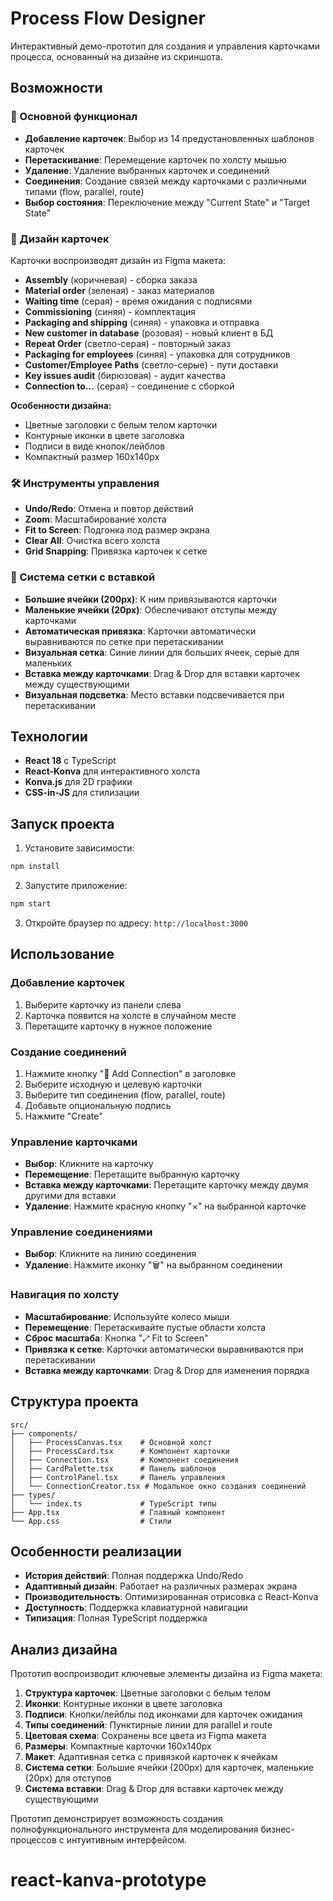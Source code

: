 # Process Flow Designer

Интерактивный демо-прототип для создания и управления карточками процесса, основанный на дизайне из скриншота.

## Возможности

### 🎯 Основной функционал
- **Добавление карточек**: Выбор из 14 предустановленных шаблонов карточек
- **Перетаскивание**: Перемещение карточек по холсту мышью
- **Удаление**: Удаление выбранных карточек и соединений
- **Соединения**: Создание связей между карточками с различными типами (flow, parallel, route)
- **Выбор состояния**: Переключение между "Current State" и "Target State"

### 🎨 Дизайн карточек
Карточки воспроизводят дизайн из Figma макета:
- **Assembly** (коричневая) - сборка заказа
- **Material order** (зеленая) - заказ материалов
- **Waiting time** (серая) - время ожидания с подписями
- **Commissioning** (синяя) - комплектация
- **Packaging and shipping** (синяя) - упаковка и отправка
- **New customer in database** (розовая) - новый клиент в БД
- **Repeat Order** (светло-серая) - повторный заказ
- **Packaging for employees** (синяя) - упаковка для сотрудников
- **Customer/Employee Paths** (светло-серые) - пути доставки
- **Key issues audit** (бирюзовая) - аудит качества
- **Connection to...** (серая) - соединение с сборкой

**Особенности дизайна:**
- Цветные заголовки с белым телом карточки
- Контурные иконки в цвете заголовка
- Подписи в виде кнопок/лейблов
- Компактный размер 160x140px

### 🛠️ Инструменты управления
- **Undo/Redo**: Отмена и повтор действий
- **Zoom**: Масштабирование холста
- **Fit to Screen**: Подгонка под размер экрана
- **Clear All**: Очистка всего холста
- **Grid Snapping**: Привязка карточек к сетке

### 📐 Система сетки с вставкой
- **Большие ячейки (200px)**: К ним привязываются карточки
- **Маленькие ячейки (20px)**: Обеспечивают отступы между карточками
- **Автоматическая привязка**: Карточки автоматически выравниваются по сетке при перетаскивании
- **Визуальная сетка**: Синие линии для больших ячеек, серые для маленьких
- **Вставка между карточками**: Drag & Drop для вставки карточек между существующими
- **Визуальная подсветка**: Место вставки подсвечивается при перетаскивании

## Технологии

- **React 18** с TypeScript
- **React-Konva** для интерактивного холста
- **Konva.js** для 2D графики
- **CSS-in-JS** для стилизации

## Запуск проекта

1. Установите зависимости:
```bash
npm install
```

2. Запустите приложение:
```bash
npm start
```

3. Откройте браузер по адресу: `http://localhost:3000`

## Использование

### Добавление карточек
1. Выберите карточку из панели слева
2. Карточка появится на холсте в случайном месте
3. Перетащите карточку в нужное положение

### Создание соединений
1. Нажмите кнопку "🔗 Add Connection" в заголовке
2. Выберите исходную и целевую карточки
3. Выберите тип соединения (flow, parallel, route)
4. Добавьте опциональную подпись
5. Нажмите "Create"

### Управление карточками
- **Выбор**: Кликните на карточку
- **Перемещение**: Перетащите выбранную карточку
- **Вставка между карточками**: Перетащите карточку между двумя другими для вставки
- **Удаление**: Нажмите красную кнопку "×" на выбранной карточке

### Управление соединениями
- **Выбор**: Кликните на линию соединения
- **Удаление**: Нажмите иконку "🗑️" на выбранном соединении

### Навигация по холсту
- **Масштабирование**: Используйте колесо мыши
- **Перемещение**: Перетаскивайте пустые области холста
- **Сброс масштаба**: Кнопка "⤢ Fit to Screen"
- **Привязка к сетке**: Карточки автоматически выравниваются при перетаскивании
- **Вставка между карточками**: Drag & Drop для изменения порядка

## Структура проекта

```
src/
├── components/
│   ├── ProcessCanvas.tsx    # Основной холст
│   ├── ProcessCard.tsx      # Компонент карточки
│   ├── Connection.tsx       # Компонент соединения
│   ├── CardPalette.tsx      # Панель шаблонов
│   ├── ControlPanel.tsx     # Панель управления
│   └── ConnectionCreator.tsx # Модальное окно создания соединений
├── types/
│   └── index.ts             # TypeScript типы
├── App.tsx                  # Главный компонент
└── App.css                  # Стили
```

## Особенности реализации

- **История действий**: Полная поддержка Undo/Redo
- **Адаптивный дизайн**: Работает на различных размерах экрана
- **Производительность**: Оптимизированная отрисовка с React-Konva
- **Доступность**: Поддержка клавиатурной навигации
- **Типизация**: Полная TypeScript поддержка

## Анализ дизайна

Прототип воспроизводит ключевые элементы дизайна из Figma макета:

1. **Структура карточек**: Цветные заголовки с белым телом
2. **Иконки**: Контурные иконки в цвете заголовка
3. **Подписи**: Кнопки/лейблы под иконками для карточек ожидания
4. **Типы соединений**: Пунктирные линии для parallel и route
5. **Цветовая схема**: Сохранены все цвета из Figma макета
6. **Размеры**: Компактные карточки 160x140px
7. **Макет**: Адаптивная сетка с привязкой карточек к ячейкам
8. **Система сетки**: Большие ячейки (200px) для карточек, маленькие (20px) для отступов
9. **Система вставки**: Drag & Drop для вставки карточек между существующими

Прототип демонстрирует возможность создания полнофункционального инструмента для моделирования бизнес-процессов с интуитивным интерфейсом.
# react-kanva-prototype
